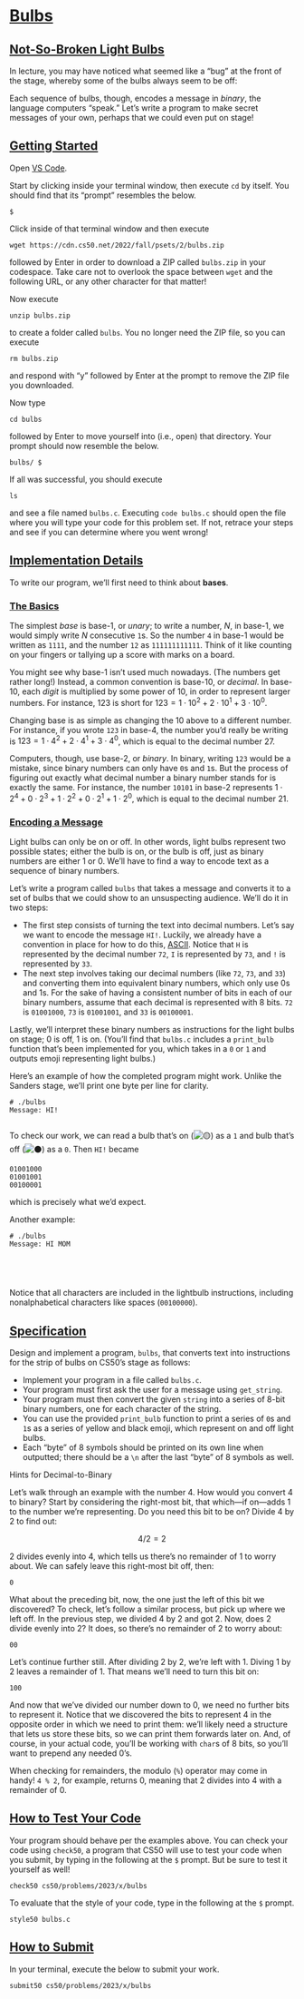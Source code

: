 # [Bulbs](#bulbs)

## [Not-So-Broken Light Bulbs](#not-so-broken-light-bulbs)

In lecture, you may have noticed what seemed like a “bug” at the front
of the stage, whereby some of the bulbs always seem to be off:

Each sequence of bulbs, though, encodes a message in *binary*, the
language computers “speak.” Let’s write a program to make secret
messages of your own, perhaps that we could even put on stage!

## [Getting Started](#getting-started)

Open [VS Code](https://cs50.dev/).

Start by clicking inside your terminal window, then execute `cd` by
itself. You should find that its “prompt” resembles the below.

``` highlight
$
```

Click inside of that terminal window and then execute

``` highlight
wget https://cdn.cs50.net/2022/fall/psets/2/bulbs.zip
```

followed by Enter in order to download a ZIP called `bulbs.zip` in your
codespace. Take care not to overlook the space between `wget` and the
following URL, or any other character for that matter!

Now execute

``` highlight
unzip bulbs.zip
```

to create a folder called `bulbs`. You no longer need the ZIP file, so
you can execute

``` highlight
rm bulbs.zip
```

and respond with “y” followed by Enter at the prompt to remove the ZIP
file you downloaded.

Now type

``` highlight
cd bulbs
```

followed by Enter to move yourself into (i.e., open) that directory.
Your prompt should now resemble the below.

``` highlight
bulbs/ $
```

If all was successful, you should execute

``` highlight
ls
```

and see a file named `bulbs.c`. Executing `code bulbs.c` should open the
file where you will type your code for this problem set. If not, retrace
your steps and see if you can determine where you went wrong!

## [Implementation Details](#implementation-details)

To write our program, we’ll first need to think about **bases**.

### [The Basics](#the-basics)

The simplest *base* is base-1, or *unary*; to write a number, *N*, in
base-1, we would simply write *N* consecutive `1`s. So the number `4` in
base-1 would be written as `1111`, and the number `12` as
`111111111111`. Think of it like counting on your fingers or tallying up
a score with marks on a board.

You might see why base-1 isn’t used much nowadays. (The numbers get
rather long!) Instead, a common convention is base-10, or *decimal*. In
base-10, each *digit* is multiplied by some power of 10, in order to
represent larger numbers. For instance, $123$ is short for
$123 = 1 \cdot 10^{2} + 2 \cdot 10^{1} + 3 \cdot 10^{0}$.

Changing base is as simple as changing the $10$ above to a different
number. For instance, if you wrote `123` in base-4, the number you’d
really be writing is
$123 = 1 \cdot 4^{2} + 2 \cdot 4^{1} + 3 \cdot 4^{0}$, which is equal to
the decimal number $27$.

Computers, though, use base-2, or *binary*. In binary, writing `123`
would be a mistake, since binary numbers can only have `0`s and `1`s.
But the process of figuring out exactly what decimal number a binary
number stands for is exactly the same. For instance, the number `10101`
in base-2 represents
$1 \cdot 2^{4} + 0 \cdot 2^{3} + 1 \cdot 2^{2} + 0 \cdot 2^{1} + 1 \cdot 2^{0}$,
which is equal to the decimal number $21$.

### [Encoding a Message](#encoding-a-message)

Light bulbs can only be on or off. In other words, light bulbs represent
two possible states; either the bulb is on, or the bulb is off, just as
binary numbers are either 1 or 0. We’ll have to find a way to encode
text as a sequence of binary numbers.

Let’s write a program called `bulbs` that takes a message and converts
it to a set of bulbs that we could show to an unsuspecting audience.
We’ll do it in two steps:

- The first step consists of turning the text into decimal numbers.
  Let’s say we want to encode the message `HI!`. Luckily, we already
  have a convention in place for how to do this,
  [ASCII](https://asciitable.com/). Notice that `H` is represented by
  the decimal number `72`, `I` is represented by `73`, and `!` is
  represented by `33`.
- The next step involves taking our decimal numbers (like `72`, `73`,
  and `33`) and converting them into equivalent binary numbers, which
  only use 0s and 1s. For the sake of having a consistent number of bits
  in each of our binary numbers, assume that each decimal is represented
  with 8 bits. `72` is `01001000`, `73` is `01001001`, and `33` is
  `00100001`.

Lastly, we’ll interpret these binary numbers as instructions for the
light bulbs on stage; 0 is off, 1 is on. (You’ll find that `bulbs.c`
includes a `print_bulb` function that’s been implemented for you, which
takes in a `0` or `1` and outputs emoji representing light bulbs.)

Here’s an example of how the completed program might work. Unlike the
Sanders stage, we’ll print one byte per line for clarity.

``` highlight
# ./bulbs
Message: HI!


```

To check our work, we can read a bulb that’s on
(![🟡](https://twemoji.maxcdn.com/v/14.0.2/72x72/1f7e1.png)) as a `1`
and bulb that’s off
(![⚫](https://twemoji.maxcdn.com/v/14.0.2/72x72/26ab.png)) as a `0`.
Then `HI!` became

``` highlight
01001000
01001001
00100001
```

which is precisely what we’d expect.

Another example:

``` highlight
# ./bulbs
Message: HI MOM





```

Notice that all characters are included in the lightbulb instructions,
including nonalphabetical characters like spaces (`00100000`).

## [Specification](#specification)

Design and implement a program, `bulbs`, that converts text into
instructions for the strip of bulbs on CS50’s stage as follows:

- Implement your program in a file called `bulbs.c`.
- Your program must first ask the user for a message using `get_string`.
- Your program must then convert the given `string` into a series of
  8-bit binary numbers, one for each character of the string.
- You can use the provided `print_bulb` function to print a series of
  `0`s and `1`s as a series of yellow and black emoji, which represent
  on and off light bulbs.
- Each “byte” of 8 symbols should be printed on its own line when
  outputted; there should be a `\n` after the last “byte” of 8 symbols
  as well.

Hints for Decimal-to-Binary

Let’s walk through an example with the number 4. How would you convert 4
to binary? Start by considering the right-most bit, that which—if
on—adds 1 to the number we’re representing. Do you need this bit to be
on? Divide 4 by 2 to find out:

$$4/2 = 2$$

2 divides evenly into 4, which tells us there’s no remainder of 1 to
worry about. We can safely leave this right-most bit off, then:

``` highlight
0
```

What about the preceding bit, now, the one just the left of this bit we
discovered? To check, let’s follow a similar process, but pick up where
we left off. In the previous step, we divided 4 by 2 and got 2. Now,
does 2 divide evenly into 2? It does, so there’s no remainder of 2 to
worry about:

``` highlight
00
```

Let’s continue further still. After dividing 2 by 2, we’re left with 1.
Diving 1 by 2 leaves a remainder of 1. That means we’ll need to turn
this bit on:

``` highlight
100
```

And now that we’ve divided our number down to 0, we need no further bits
to represent it. Notice that we discovered the bits to represent 4 in
the opposite order in which we need to print them: we’ll likely need a
structure that lets us store these bits, so we can print them forwards
later on. And, of course, in your actual code, you’ll be working with
`char`s of 8 bits, so you’ll want to prepend any needed 0’s.

When checking for remainders, the modulo (`%`) operator may come in
handy! `4 % 2`, for example, returns 0, meaning that 2 divides into 4
with a remainder of 0.

## [How to Test Your Code](#how-to-test-your-code)

Your program should behave per the examples above. You can check your
code using `check50`, a program that CS50 will use to test your code
when you submit, by typing in the following at the `$` prompt. But be
sure to test it yourself as well!

``` highlight
check50 cs50/problems/2023/x/bulbs
```

To evaluate that the style of your code, type in the following at the
`$` prompt.

``` highlight
style50 bulbs.c
```

## [How to Submit](#how-to-submit)

In your terminal, execute the below to submit your work.

``` highlight
submit50 cs50/problems/2023/x/bulbs
```
